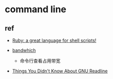 # command line

## ref
+ [Ruby: a great language for shell scripts!](https://lucasoshiro.github.io/posts-en/2024-06-17-ruby-shellscript/)

<!-- tools -->
+ [bandwhich](https://github.com/imsnif/bandwhich)
    + 命令行查看占用带宽

+ [Things You Didn't Know About GNU Readline](https://twobithistory.org/2019/08/22/readline.html)